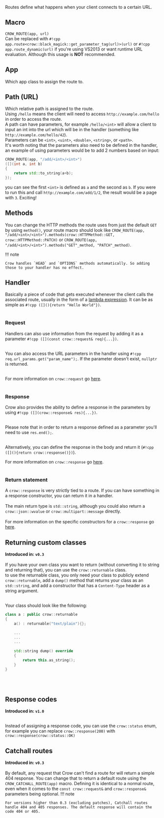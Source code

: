 Routes define what happens when your client connects to a certain URL.<br>

## Macro
`CROW_ROUTE(app, url)`<br>
Can be replaced with `#!cpp app.route<crow::black_magick::get_parameter_tag(url)>(url)` or `#!cpp app.route_dynamic(url)` if you're using VS2013 or want runtime URL evaluation. Although this usage is **NOT** recommended.
## App
Which app class to assign the route to.
## Path (URL)
Which relative path is assigned to the route.<br>
Using `/hello` means the client will need to access `http://example.com/hello` in order to access the route.<br>
A path can have parameters, for example `/hello/<int>` will allow a client to input an int into the url which will be in the handler (something like `http://example.com/hello/42`).<br>
Parameters can be `<int>`, `<uint>`, `<double>`, `<string>`, or `<path>`.<br>
It's worth noting that the parameters also need to be defined in the handler, an example of using parameters would be to add 2 numbers based on input:
```cpp 
CROW_ROUTE(app, "/add/<int>/<int>")
([](int a, int b)
{
    return std::to_string(a+b);
});
```
you can see the first `<int>` is defined as `a` and the second as `b`. If you were to run this and call `http://example.com/add/1/2`, the result would be a page with `3`. Exciting!

## Methods
You can change the HTTP methods the route uses from just the default `GET` by using `method()`, your route macro should look like `CROW_ROUTE(app, "/add/<int>/<int>").methods(crow::HTTPMethod::GET, crow::HTTPMethod::PATCH)` or `CROW_ROUTE(app, "/add/<int>/<int>").methods("GET"_method, "PATCH"_method)`.

!!! note

    Crow handles `HEAD` and `OPTIONS` methods automatically. So adding those to your handler has no effect.

## Handler
Basically a piece of code that gets executed whenever the client calls the associated route, usually in the form of a [lambda expression](https://en.cppreference.com/w/cpp/language/lambda). It can be as simple as `#!cpp ([](){return "Hello World"})`.<br><br>

### Request
Handlers can also use information from the request by adding it as a parameter `#!cpp ([](const crow::request& req){...})`.<br><br>

You can also access the URL parameters in the handler using `#!cpp req.url_params.get("param_name");`. If the parameter doesn't exist, `nullptr` is returned.<br><br>

For more information on `crow::request` go [here](../../reference/structcrow_1_1request.html).<br><br>

### Response
Crow also provides the ability to define a response in the parameters by using `#!cpp ([](crow::response& res){...})`.<br><br>

Please note that in order to return a response defined as a parameter you'll need to use `res.end();`.<br><br>

Alternatively, you can define the response in the body and return it (`#!cpp ([](){return crow::response()})`).<br>

For more information on `crow::response` go [here](../../reference/structcrow_1_1response.html).<br><br>

### Return statement
A `crow::response` is very strictly tied to a route. If you can have something in a response constructor, you can return it in a handler.<br><br>
The main return type is `std::string`, although you could also return a `crow::json::wvalue` or `crow::multipart::message` directly.<br><br>
For more information on the specific constructors for a `crow::response` go [here](../../reference/structcrow_1_1response.html).

## Returning custom classes
**Introduced in: `v0.3`**<br><br>
If you have your own class you want to return (without converting it to string and returning that), you can use the `crow::returnable` class.<br>
to use the returnable class, you only need your class to publicly extend `crow::returnable`, add a `dump()` method that returns your class as an `std::string`, and add a constructor that has a `Content-Type` header as a string argument.<br><br>

Your class should look like the following:
```cpp
class a : public crow::returnable 
{
    a() : returnable("text/plain"){};
    
    ...
    ...
    ...
    
    std::string dump() override
    {
        return this.as_string();
    }
}
```
<br><br>

## Response codes
**Introduced in: `v1.0`**<br><br>

Instead of assigning a response code, you can use the `crow::status` enum, for example you can replace `crow::response(200)` with `crow::response(crow::status::OK)`

## Catchall routes
**Introduced in: `v0.3`**<br><br>
By default, any request that Crow can't find a route for will return a simple 404 response. You can change that to return a default route using the `CROW_CATCHALL_ROUTE(app)` macro. Defining it is identical to a normal route, even when it comes to the `const crow::request&` and `crow::response&` parameters being optional.
!!! note

    For versions higher than 0.3 (excluding patches), Catchall routes handle 404 and 405 responses. The default response will contain the code 404 or 405.
